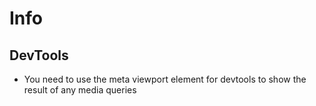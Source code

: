 # Info

## DevTools

* You need to use the meta viewport element for devtools to show the result of any media queries
